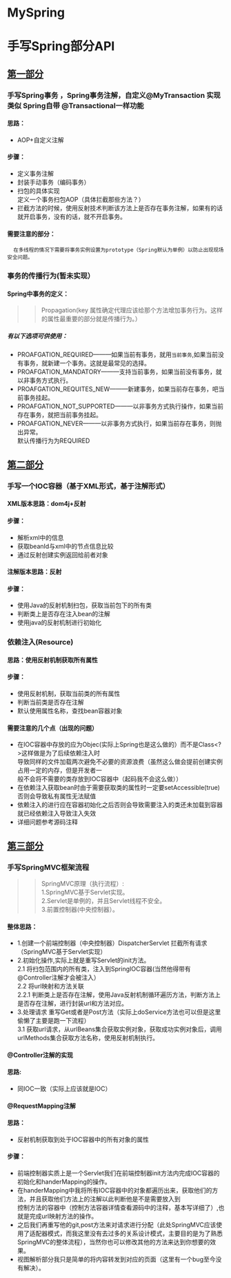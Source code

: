 # MySpring
手写Spring部分API
========
[第一部分](https://github.com/JialongWen/Frame.git)  
--------
### 手写Spring事务 ，Spring事务注解，自定义@MyTransaction 实现类似 Spring自带 @Transactional一样功能<br>
#### 思路：<br>
* AOP+自定义注解<br>

#### 步骤：<br>
* 定义事务注解<br>
* 封装手动事务（编码事务）<br>
* 扫包的具体实现<br>
            定义一个事务扫包AOP（具体拦截那些方法？）<br>
* 拦截方法的时候，使用反射技术判断该方法上是否存在事务注解，如果有的话就开启事务，没有的话，就不开启事务。<br>
#### 需要注意的部分：<br>
      在多线程的情况下需要将事务实例设置为prototype（Spring默认为单例）以防止出现现场安全问题。

### 事务的传播行为(暂未实现）
#### Spring中事务的定义：<br>
>> Propagation(key 属性确定代理应该给那个方法增加事务行为。这样的属性最重要的部分就是传播行为。）
##### 有以下选项可供使用：
* PROAFGATION_REQUIRED———如果当前有事务，就用`当前事务`,如果当前没有事务，就新建一个事务。这就是最常见的选择。
* PROAFGATION_MANDATORY———支持当前事务，如果当前没有事务，就以非事务方式执行。
* PROAFGATION_REQUITES_NEW———新建事务，如果当前存在事务，吧当前事务挂起。
* PROAFGATION_NOT_SUPPORTED———以非事务方式执行操作，如果当前存在事务，就把当前事务挂起。
* PROAFGATION_NEVER———以非事务方式执行，如果当前存在事务，则抛出异常。  
默认传播行为为REQUIRED


[第二部分](https://github.com/JialongWen/Frame/tree/master/src/main/java/com/wjl/frame/ioc)
--------
### 手写一个IOC容器（基于XML形式，基于注解形式）
#### XML版本思路：dom4j+反射
#### 步骤：
* 解析xml中的信息
* 获取beanId与xml中的节点信息比较
* 通过反射创建实例返回给前者对象

#### 注解版本思路：反射
#### 步骤：
* 使用Java的反射机制扫包，获取当前包下的所有类
* 判断类上是否存在注入bean的注解
* 使用java的反射机制进行初始化

### 依赖注入(Resource)
#### 思路：使用反射机制获取所有属性
#### 步骤：
* 使用反射机制，获取当前类的所有属性
* 判断当前类是否存在注解
* 默认使用属性名称，查找bean容器对象<br>
#### 需要注意的几个点（出现的问题）<br>
* 在IOC容器中存放的应为Objec(实际上Spring也是这么做的）而不是Class<?>这样做是为了后续依赖注入时<br>
导致同样的文件加载两次避免不必要的资源浪费（虽然这么做会提前创建实例占用一定的内存，但是开发者一<br>
般不会将不需要的类存放到IOC容器中（起码我不会这么做））
* 在依赖注入获取bean时由于需要获取类的属性时一定要setAccessible(true)否则会导致私有属性无法赋值
* 依赖注入的进行应在容器初始化之后否则会导致需要注入的类还未加载到容器就已经依赖注入导致注入失效
* 详细问题参考源码注释


[第三部分](https://github.com/JialongWen/MySpringMVC.git)
--------
### 手写SpringMVC框架流程
>> SpringMVC原理（执行流程）:<br>
1.SpringMVC基于Servlet实现。<br>
2.Servlet是单例的，并且Servlet线程不安全。<br>
3.前置控制器(中央控制器）。<br>
#### 整体思路：
* 1.创建一个前端控制器（中央控制器）DispatcherServlet 拦截所有请求（SpringMVC基于Servlet实现）
* 2.初始化操作,实际上就是重写Servlet的init方法。<br>
    2.1 将扫包范围内的所有类，注入到SpringIOC容器(当然他得带有@Controller注解才会被注入）<br>
    2.2 将url映射和方法关联<br>
    2.2.1 判断类上是否存在注解，使用Java反射机制循环遍历方法，判断方法上是否存在注解，进行封装url和方法对应。<br>
* 3.处理请求 重写Get或者是Post方法（实际上doService方法也可以但是这里偷懒了主要是跑一下流程）<br>
  3.1 获取url请求，从urlBeans集合获取实例对象，获取成功实例对象后，调用urlMethods集合获取方法名称，使用反射机制执行。
#### @Controller注解的实现
#### 思路:
* 同IOC一致（实际上应该就是IOC）
#### @RequestMapping注解
#### 思路：
* 反射机制获取到处于IOC容器中的所有对象的属性
#### 步骤：
* 前端控制器实质上是一个Servlet我们在前端控制器init方法内完成IOC容器的初始化和handerMapping的操作。
* 在handerMapping中我将所有IOC容器中的对象都遍历出来，获取他们的方法，并且获取他们方法上的注解以此判断他是不是需要放入到<br>
控制方法的容器中（控制方法容器详情查看源码中的注释，基本写详细了）,也就是完成url映射方法的操作。
* 之后我们再重写他的git,post方法来对请求进行分配（此处SpringMVC应该使用了适配器模式，而我这里没有去过多的关系设计模式，主要目的是为了熟悉SpringMVC的整体流程），当然你也可以修改其他的方法来达到你想要的效果。
* 视图解析部分我只是简单的将内容转发到对应的页面（这里有一个bug至今没有解决）。

